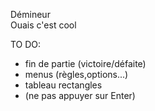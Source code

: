 Démineur  
Ouais c'est cool

TO DO:  
  - fin de partie (victoire/défaite)  
  - menus (règles,options...)  
  - tableau rectangles  
  - (ne pas appuyer sur Enter)  
